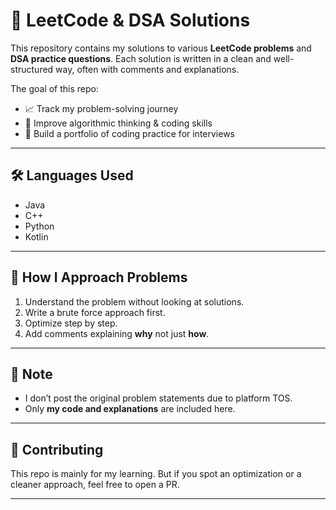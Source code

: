 # 🚀 LeetCode & DSA Solutions

This repository contains my solutions to various **LeetCode problems** and **DSA practice questions**.
Each solution is written in a clean and well-structured way, often with comments and explanations.

The goal of this repo:

* 📈 Track my problem-solving journey
* 🧠 Improve algorithmic thinking & coding skills
* 💼 Build a portfolio of coding practice for interviews

---

## 🛠 Languages Used

* Java 
* C++ 
* Python 
* Kotlin

---

## 🌟 How I Approach Problems

1. Understand the problem without looking at solutions.
2. Write a brute force approach first.
3. Optimize step by step.
4. Add comments explaining **why** not just **how**.

---

## 📌 Note

* I don’t post the original problem statements due to platform TOS.
* Only **my code and explanations** are included here.

---

## 🤝 Contributing

This repo is mainly for my learning. But if you spot an optimization or a cleaner approach, feel free to open a PR.

---
